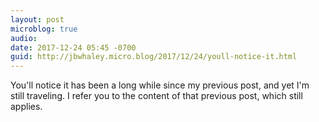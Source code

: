 ```yaml
---
layout: post
microblog: true
audio: 
date: 2017-12-24 05:45 -0700
guid: http://jbwhaley.micro.blog/2017/12/24/youll-notice-it.html
---
```

You'll notice it has been a long while since my previous post, and yet I'm still traveling. I refer you to the content of that previous post, which still applies.

